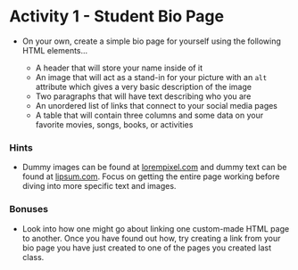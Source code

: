 # Activity 1 - Student Bio Page

* On your own, create a simple bio page for yourself using the following HTML elements...

  * A header that will store your name inside of it
  * An image that will act as a stand-in for your picture with an `alt` attribute which gives a very basic description of the image
  * Two paragraphs that will have text describing who you are
  * An unordered list of links that connect to your social media pages
  * A table that will contain three columns and some data on your favorite movies, songs, books, or activities

### Hints

* Dummy images can be found at [lorempixel.com](http://lorempixel.com/) and dummy text can be found at [lipsum.com](http://www.lipsum.com/). Focus on getting the entire page working before diving into more specific text and images.

### Bonuses

* Look into how one might go about linking one custom-made HTML page to another. Once you have found out how, try creating a link from your bio page you have just created to one of the pages you created last class.
